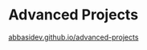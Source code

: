 # Advanced Projects
[abbasidev.github.io/advanced-projects](https://abbasidev.github.io/advanced-projects/)
